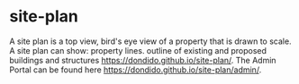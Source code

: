 # site-plan
A site plan is a top view, bird's eye view of a property that is drawn to scale. A site plan can show: property lines. outline of existing and proposed buildings and structures https://dondido.github.io/site-plan/.
The Admin Portal can be found here https://dondido.github.io/site-plan/admin/.
